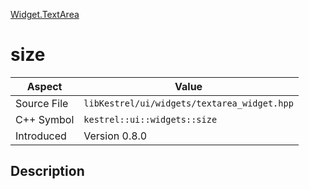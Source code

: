 [Widget.TextArea](index)
# size
| Aspect | Value |
| --- | --- |
| Source File | `libKestrel/ui/widgets/textarea_widget.hpp` |
| C++ Symbol | `kestrel::ui::widgets::size` |
| Introduced | Version 0.8.0 |
## Description

